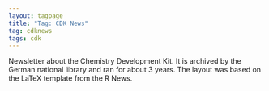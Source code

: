 ```yaml
---
layout: tagpage
title: "Tag: CDK News"
tag: cdknews
tags: cdk
---
```


Newsletter about the Chemistry Development Kit. It is archived by the German national library
and ran for about 3 years. The layout was based on the LaTeX template from the R News.
